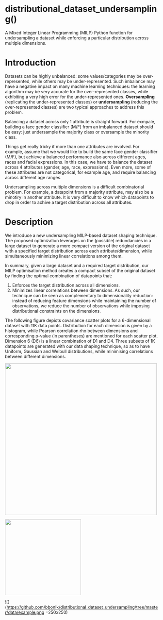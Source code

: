 # distributional_dataset_undersampling()
A Mixed Integer Linear Programming (MILP) Python function for undersampling a dataset while enforcing a particular distribution across multiple dimensions.

# Introduction
Datasets can be highly unbalanced: some values/categories may be over-represented, while others may be under-represented. Such imbalance may have a negative impact on many machine learning techniques: the learning algorithm may be very accurate for the over-represented classes, while exhibiting a very high error for the under-represented ones. **Oversampling** (replicating the under-represented classes) or **undersampling** (reducing the over-represented classes) are two typical approaches to address this problem. 

Balancing a dataset across only 1 attribute is straight forward. For exmpale, building a face gender classifier (M/F) from an imbalanced dataset should be easy: just undersample the majority class or oversample the minority class. 

Things get really tricky if more than one attributes are involved. For example, assume that we would like to build the same face gender classifier (M/F), but achieve a balanced performance also across different ages, races and facial expressions. In this case, we have to balance the dataset across 4 attributes (gander, age, race, expressions). Even more, some of these attributes are not categorical, for example age, and require balancing across different age ranges. 

Undersampling across multiple dimensions is a difficult combinatorial problem. For example, a datapoint from a majority attribute, may also be a minotiry in another attribute. It is very difficult to know which datapoints to drop in order to achive a target distribution across all attributes. 

# Description
We introduce a new undersampling MILP-based dataset shaping technique. The proposed optimization leverages on the (possible) redundancies in a large dataset to generate a more compact version of the original dataset with a specified target distribution across each attribute/dimension, while simultaneously minimizing linear correlations among them. 

In summary, given a large dataset and a required target distribution, our MILP optimisation method creates a compact subset of the original dataset by finding the optimal combination of datapoints that:
1. Enforces the target distribution across all dimensions.
2. Minimizes linear correlations between dimensions.
As such, our technique can be seen as complementary to dimensionality reduction: instead of reducing feature dimensions while maintaining the number of observations, we reduce the number of observations while imposing distributional constraints on the dimensions.

The following figure depicts covariance scatter plots for a 6-dimensional dataset with 11K data points. Distribution for each dimension is given by a histogram, while Pearson correlation rho between dimensions and corresponding p-value (in parentheses) are mentioned for each scatter plot. Dimension 6 (D6) is a linear combination of D1 and D4. Three subsets of 1K datapoints are generated with our data shaping technique, so as to have Uniform, Gaussian and Weibull distributions, while minimising correlations between different dimensions.


<a href="url"><img src="https://github.com/bbonik/distributional_dataset_undersampling/tree/master/data/example.png" align="center" height="500" width="500" ></a>

<img src="https://github.com/bbonik/distributional_dataset_undersampling/tree/master/data/example.png" width="250">

![](https://github.com/bbonik/distributional_dataset_undersampling/tree/master/data/example.png =250x250)
